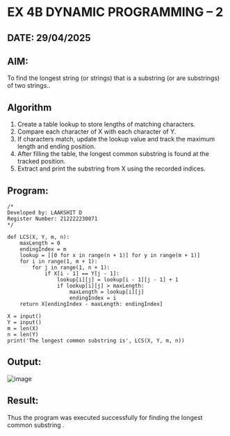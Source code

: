 # EX 4B DYNAMIC PROGRAMMING – 2
## DATE: 29/04/2025
## AIM:
To find the longest string (or strings) that is a substring (or are substrings) of two strings..

## Algorithm
1. Create a table lookup to store lengths of matching characters.
2. Compare each character of X with each character of Y.
3. If characters match, update the lookup value and track the maximum length and ending position.
4. After filling the table, the longest common substring is found at the tracked position.
5. Extract and print the substring from X using the recorded indices.  

## Program:
```
/*
Developed by: LAAKSHIT D
Register Number: 212222230071
*/
```
```PY
def LCS(X, Y, m, n):
    maxLength = 0
    endingIndex = m
    lookup = [[0 for x in range(n + 1)] for y in range(m + 1)]
    for i in range(1, m + 1):
        for j in range(1, n + 1):
            if X[i - 1] == Y[j - 1]:
                lookup[i][j] = lookup[i - 1][j - 1] + 1
                if lookup[i][j] > maxLength:
                    maxLength = lookup[i][j]
                    endingIndex = i
    return X[endingIndex - maxLength: endingIndex]

X = input()
Y = input()
m = len(X)
n = len(Y)
print('The longest common substring is', LCS(X, Y, m, n))
```

## Output:

![image](https://github.com/user-attachments/assets/69731d23-7375-4146-9b23-51e606c7cd61)

## Result:
Thus the program was executed successfully for finding the longest common substring .
